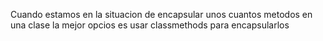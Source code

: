 Cuando estamos en la situacion de encapsular unos cuantos metodos en una clase la mejor opcios es usar classmethods para encapsularlos

